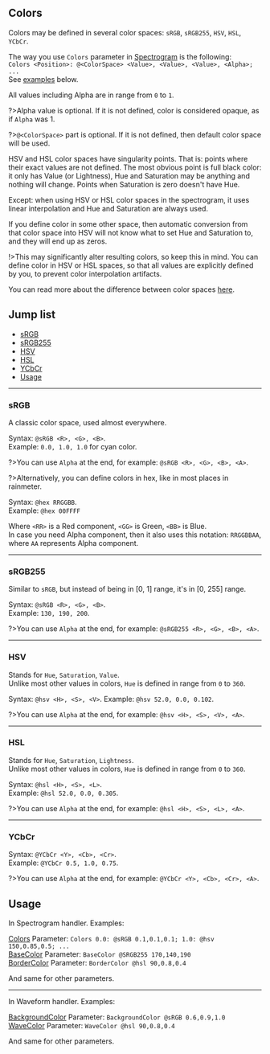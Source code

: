 ## Colors

Colors may be defined in several color spaces: `sRGB`, `sRGB255`, `HSV`, `HSL`, `YCbCr`.

The way you use `Colors` parameter in [Spectrogram](/docs/handler-types/spectrogram?id=colors) is the following:<br/>
`Colors <Position>: @<ColorSpace> <Value>, <Value>, <Value>, <Alpha>; ...`<br/>
See [examples](#usage) below.

All values including Alpha are in range from `0` to `1`.

?>Alpha value is optional. If it is not defined, color is considered opaque, as if `Alpha` was 1.

?>`@<ColorSpace>` part is optional. If it is not defined, then default color space will be used.

HSV and HSL color spaces have singularity points. That is: points where their exact values are not defined. The most obvious point is full black color: it only has Value (or Lightness), Hue and Saturation may be anything and nothing will change. Points when Saturation is zero doesn't have Hue.

Except: when using HSV or HSL color spaces in the spectrogram, it uses linear interpolation and Hue and Saturation are always used.

If you define color in some other space, then automatic conversion from that color space into HSV will not know what to set Hue and Saturation to, and they will end up as zeros.

!>This may significantly alter resulting colors, so keep this in mind. You can define color in HSV or HSL spaces, so that all values are explicitly defined by you, to prevent color interpolation artifacts.

You can read more about the difference between color spaces [here](https://www.programmersought.com/article/51822376187/).

## Jump list

- [sRGB](#rgb)
- [sRGB255](#srgb255)
- [HSV](#hsv)
- [HSL](#hsl)
- [YCbCr](#ycbcr)
- [Usage](#usage)

---

<h3 id="srgb">sRGB</h3>

A classic color space, used almost everywhere.

Syntax: `@sRGB <R>, <G>, <B>`.<br/>
Example: `0.0, 1.0, 1.0` for cyan color.

?>You can use `Alpha` at the end, for example: `@sRGB <R>, <G>, <B>, <A>`.

?>Alternatively, you can define colors in hex, like in most places in rainmeter.

Syntax: `@hex RRGGBB`.<br/>
Example: `@hex 00FFFF`

Where `<RR>` is a Red component, `<GG>` is Green, `<BB>` is Blue.<br/>
In case you need Alpha component, then it also uses this notation: `RRGGBBAA`, where `AA` represents Alpha component.

---

<h3 id="srgb255">sRGB255</h3>

Similar to `sRGB`, but instead of being in [0, 1] range, it's in [0, 255] range.

Syntax: `@sRGB <R>, <G>, <B>`.<br/>
Example: `130, 190, 200`.

?>You can use `Alpha` at the end, for example: `@sRGB255 <R>, <G>, <B>, <A>`.

---

<h3 id="hsv">HSV</h3>

Stands for `Hue`, `Saturation`, `Value`.<br/>
Unlike most other values in colors, `Hue` is defined in range from `0` to `360`.

Syntax: `@hsv <H>, <S>, <V>`.
Example: `@hsv 52.0, 0.0, 0.102`.

?>You can use `Alpha` at the end, for example: `@hsv <H>, <S>, <V>, <A>`.

---

<h3 id="hsl">HSL</h3>

Stands for `Hue`, `Saturation`, `Lightness`.<br/>
Unlike most other values in colors, `Hue` is defined in range from `0` to `360`.

Syntax: `@hsl <H>, <S>, <L>`.<br/>
Example: `@hsl 52.0, 0.0, 0.305`.

?>You can use `Alpha` at the end, for example: `@hsl <H>, <S>, <L>, <A>`.

---

<h3 id="ycbcr">YCbCr</h3>

Syntax: `@YCbCr <Y>, <Cb>, <Cr>`.<br/>
Example: `@YCbCr 0.5, 1.0, 0.75`.

?>You can use `Alpha` at the end, for example: `@YCbCr <Y>, <Cb>, <Cr>, <A>`.

## Usage

In Spectrogram handler. Examples:

[Colors](/docs/handler-types/spectrogram?id=colors) Parameter: `Colors 0.0: @sRGB 0.1,0.1,0.1; 1.0: @hsv 150,0.85,0.5; ...`<br/>
[BaseColor](/docs/handler-types/spectrogram?id=base-color) Parameter: `BaseColor @SRGB255 170,140,190`<br/>
[BorderColor](/docs/handler-types/spectrogram?id=border-color) Parameter: `BorderColor @hsl 90,0.8,0.4`<br/>

And same for other parameters.

---

In Waveform handler. Examples:

[BackgroundColor](/docs/handler-types/waveform?id=background-color) Parameter: `BackgroundColor @sRGB 0.6,0.9,1.0`<br/>
[WaveColor](/docs/handler-types/waveform?id=wave-color) Parameter: `WaveColor @hsl 90,0.8,0.4`<br/>

And same for other parameters.
